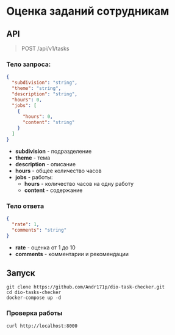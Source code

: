 # Оценка заданий сотрудникам

## API

> POST /api/v1/tasks

### Тело запроса:
```json
{
  "subdivision": "string",
  "theme": "string",
  "description": "string",
  "hours": 0,
  "jobs": [
    {
      "hours": 0,
      "content": "string"
    }
  ]
}
```

 * <b>subdivision</b> - подразделение
 * <b>theme</b> - тема
 * <b>description</b> - описание
 * <b>hours</b> - общее количество часов
 * <b>jobs</b> - работы:
   * <b>hours</b> - количество часов на одну работу
   * <b>content</b> - содержание

### Тело ответа
```json
{
  "rate": 1,
  "comments": "string"
}
```

 * <b>rate</b> - оценка от 1 до 10
 * <b>comments</b> - комментарии и рекомендации


## Запуск

```shell
git clone https://github.com/Andr171p/dio-task-checker.git
cd dio-tasks-checker
docker-compose up -d
```

### Проверка работы

```shell
curl http://localhost:8000
```